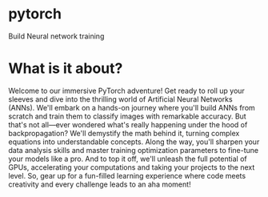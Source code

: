 # pytorch
Build Neural network training

# What is it about? 
Welcome to our immersive PyTorch adventure! Get ready to roll up your sleeves and dive into the thrilling world of Artificial Neural Networks (ANNs). We'll embark on a hands-on journey where you'll build ANNs from scratch and train them to classify images with remarkable accuracy. But that's not all—ever wondered what's really happening under the hood of backpropagation? We'll demystify the math behind it, turning complex equations into understandable concepts. Along the way, you'll sharpen your data analysis skills and master training optimization parameters to fine-tune your models like a pro. And to top it off, we'll unleash the full potential of GPUs, accelerating your computations and taking your projects to the next level. So, gear up for a fun-filled learning experience where code meets creativity and every challenge leads to an aha moment!
